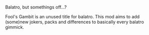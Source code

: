 Balatro, but somethings off...? 

Fool's Gambit is an unused title for balatro. 
This mod aims to add (some)new jokers, packs and differences to basically every balatro gimmick. 
